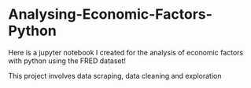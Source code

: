 # Analysing-Economic-Factors-Python
Here is a jupyter notebook I created for the analysis of economic factors with python using the FRED dataset!

This project involves data scraping, data cleaning and exploration
